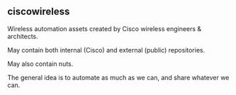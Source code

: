 ## ciscowireless

Wireless automation assets created by Cisco wireless engineers & architects.

May contain both internal (Cisco) and external (public) repositories.

May also contain nuts.

The general idea is to automate as much as we can, and share whatever we can.
